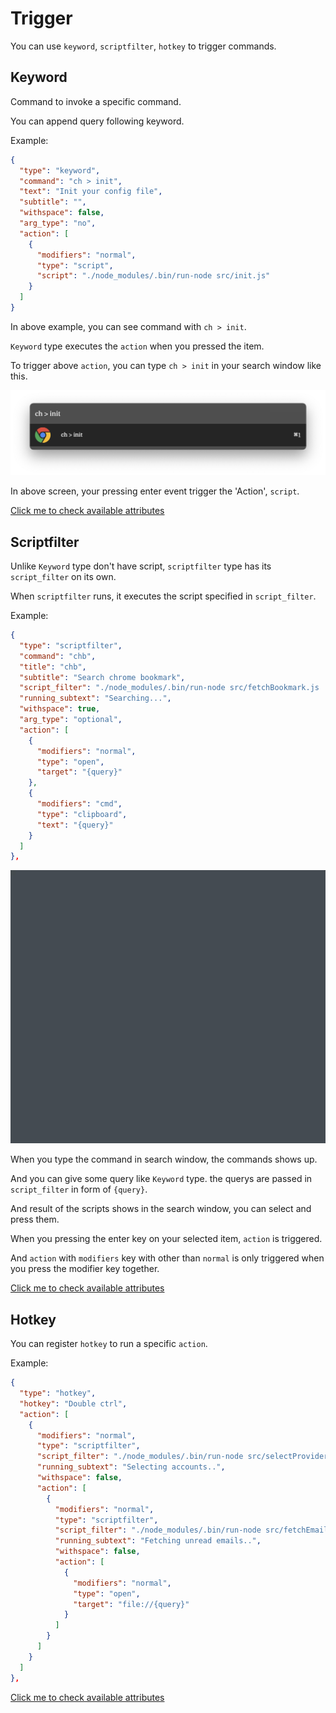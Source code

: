 # Trigger

You can use `keyword`, `scriptfilter`, `hotkey` to trigger commands.

## Keyword

Command to invoke a specific command.

You can append query following keyword.

Example:

```json
{
  "type": "keyword",
  "command": "ch > init",
  "text": "Init your config file",
  "subtitle": "",
  "withspace": false,
  "arg_type": "no",
  "action": [
    {
      "modifiers": "normal",
      "type": "script",
      "script": "./node_modules/.bin/run-node src/init.js"
    }
  ]
}
```

In above example, you can see command with `ch > init`.

`Keyword` type executes the `action` when you pressed the item.

To trigger above `action`, you can type `ch > init` in your search window like this.

![](./imgs/trigger-description-1.png)

In above screen, your pressing enter event trigger the 'Action', `script`.

[Click me to check available attributes](./keyword-description.md)

## Scriptfilter

Unlike `Keyword` type don't have script, `scriptfilter` type has its `script_filter` on its own.

When `scriptfilter` runs, it executes the script specified in `script_filter`.

Example: 

```json
{
  "type": "scriptfilter",
  "command": "chb",
  "title": "chb",
  "subtitle": "Search chrome bookmark",
  "script_filter": "./node_modules/.bin/run-node src/fetchBookmark.js '{query}'",
  "running_subtext": "Searching...",
  "withspace": true,
  "arg_type": "optional",
  "action": [
    {
      "modifiers": "normal",
      "type": "open",
      "target": "{query}"
    },
    {
      "modifiers": "cmd",
      "type": "clipboard",
      "text": "{query}"
    }
  ]
},
```

![](./imgs/trigger-description-2.gif)

When you type the command in search window, the commands shows up.

And you can give some query like `Keyword` type. the querys are passed in `script_filter` in form of `{query}`.

And result of the scripts shows in the search window, you can select and press them.

When you pressing the enter key on your selected item, `action` is triggered.

And `action` with `modifiers` key with other than `normal` is only triggered when you press the modifier key together.

[Click me to check available attributes](./scriptfilter-description.md)

## Hotkey

You can register `hotkey` to run a specific `action`.

Example:

```json
{
  "type": "hotkey",
  "hotkey": "Double ctrl",
  "action": [
    {
      "modifiers": "normal",
      "type": "scriptfilter",
      "script_filter": "./node_modules/.bin/run-node src/selectProvider.js",
      "running_subtext": "Selecting accounts..",
      "withspace": false,
      "action": [
        {
          "modifiers": "normal",
          "type": "scriptfilter",
          "script_filter": "./node_modules/.bin/run-node src/fetchEmails.js 'UNSEEN' '{query}'",
          "running_subtext": "Fetching unread emails..",
          "withspace": false,
          "action": [
            {
              "modifiers": "normal",
              "type": "open",
              "target": "file://{query}"
            }
          ]
        }
      ]
    }
  ]
},
```

[Click me to check available attributes](./hotkey-description.md)